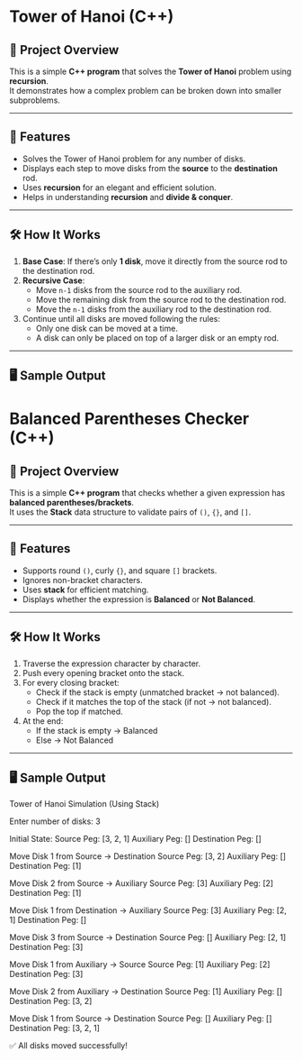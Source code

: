 # Tower of Hanoi (C++)

## 📌 Project Overview
This is a simple **C++ program** that solves the **Tower of Hanoi** problem using **recursion**.  
It demonstrates how a complex problem can be broken down into smaller subproblems.

---

## 🚀 Features
- Solves the Tower of Hanoi problem for any number of disks.
- Displays each step to move disks from the **source** to the **destination** rod.
- Uses **recursion** for an elegant and efficient solution.
- Helps in understanding **recursion** and **divide & conquer**.

---

## 🛠️ How It Works
1. **Base Case**: If there’s only **1 disk**, move it directly from the source rod to the destination rod.
2. **Recursive Case**:
   - Move `n-1` disks from the source rod to the auxiliary rod.
   - Move the remaining disk from the source rod to the destination rod.
   - Move the `n-1` disks from the auxiliary rod to the destination rod.
3. Continue until all disks are moved following the rules:
   - Only one disk can be moved at a time.
   - A disk can only be placed on top of a larger disk or an empty rod.

---

## 🖥️ Sample Output



# Balanced Parentheses Checker (C++)

## 📌 Project Overview
This is a simple **C++ program** that checks whether a given expression has **balanced parentheses/brackets**.  
It uses the **Stack** data structure to validate pairs of `()`, `{}`, and `[]`.

---

## 🚀 Features
- Supports round `()`, curly `{}`, and square `[]` brackets.
- Ignores non-bracket characters.
- Uses **stack** for efficient matching.
- Displays whether the expression is **Balanced** or **Not Balanced**.

---

## 🛠️ How It Works
1. Traverse the expression character by character.
2. Push every opening bracket onto the stack.
3. For every closing bracket:
   - Check if the stack is empty (unmatched bracket → not balanced).
   - Check if it matches the top of the stack (if not → not balanced).
   - Pop the top if matched.
4. At the end:
   - If the stack is empty → Balanced
   - Else → Not Balanced

---

## 🖥️ Sample Output

Tower of Hanoi Simulation (Using Stack)

Enter number of disks: 3

Initial State:
Source Peg: [3, 2, 1]
Auxiliary Peg: []
Destination Peg: []

Move Disk 1 from Source → Destination
Source Peg: [3, 2]
Auxiliary Peg: []
Destination Peg: [1]

Move Disk 2 from Source → Auxiliary
Source Peg: [3]
Auxiliary Peg: [2]
Destination Peg: [1]

Move Disk 1 from Destination → Auxiliary
Source Peg: [3]
Auxiliary Peg: [2, 1]
Destination Peg: []

Move Disk 3 from Source → Destination
Source Peg: []
Auxiliary Peg: [2, 1]
Destination Peg: [3]

Move Disk 1 from Auxiliary → Source
Source Peg: [1]
Auxiliary Peg: [2]
Destination Peg: [3]

Move Disk 2 from Auxiliary → Destination
Source Peg: [1]
Auxiliary Peg: []
Destination Peg: [3, 2]

Move Disk 1 from Source → Destination
Source Peg: []
Auxiliary Peg: []
Destination Peg: [3, 2, 1]

✅ All disks moved successfully!
